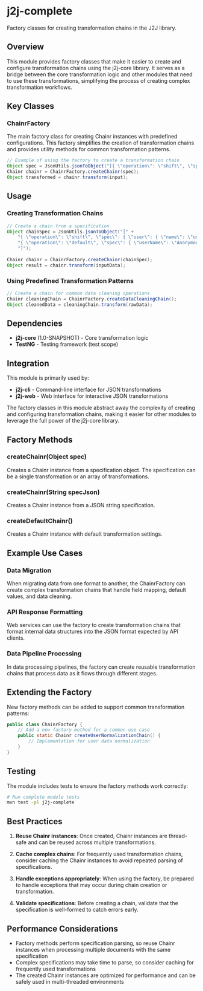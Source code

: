 # j2j-complete

Factory classes for creating transformation chains in the J2J library.

## Overview

This module provides factory classes that make it easier to create and configure transformation chains using the j2j-core library. It serves as a bridge between the core transformation logic and other modules that need to use these transformations, simplifying the process of creating complex transformation workflows.

## Key Classes

### ChainrFactory
The main factory class for creating Chainr instances with predefined configurations. This factory simplifies the creation of transformation chains and provides utility methods for common transformation patterns.

```java
// Example of using the factory to create a transformation chain
Object spec = JsonUtils.jsonToObject("[{ \"operation\": \"shift\", \"spec\": { \"*\": \"&\" } }]");
Chainr chainr = ChainrFactory.createChainr(spec);
Object transformed = chainr.transform(input);
```

## Usage

### Creating Transformation Chains
```java
// Create a chain from a specification
Object chainSpec = JsonUtils.jsonToObject("[" +
    "{ \"operation\": \"shift\", \"spec\": { \"user\": { \"name\": \"userName\" } } }," +
    "{ \"operation\": \"default\", \"spec\": { \"userName\": \"Anonymous\" } }" +
    "]");
    
Chainr chainr = ChainrFactory.createChainr(chainSpec);
Object result = chainr.transform(inputData);
```

### Using Predefined Transformation Patterns
```java
// Create a chain for common data cleaning operations
Chainr cleaningChain = ChainrFactory.createDataCleaningChain();
Object cleanedData = cleaningChain.transform(rawData);
```

## Dependencies

- **j2j-core** (1.0-SNAPSHOT) - Core transformation logic
- **TestNG** - Testing framework (test scope)

## Integration

This module is primarily used by:
- **j2j-cli** - Command-line interface for JSON transformations
- **j2j-web** - Web interface for interactive JSON transformations

The factory classes in this module abstract away the complexity of creating and configuring transformation chains, making it easier for other modules to leverage the full power of the j2j-core library.

## Factory Methods

### createChainr(Object spec)
Creates a Chainr instance from a specification object. The specification can be a single transformation or an array of transformations.

### createChainr(String specJson)
Creates a Chainr instance from a JSON string specification.

### createDefaultChainr()
Creates a Chainr instance with default transformation settings.

## Example Use Cases

### Data Migration
When migrating data from one format to another, the ChainrFactory can create complex transformation chains that handle field mapping, default values, and data cleaning.

### API Response Formatting
Web services can use the factory to create transformation chains that format internal data structures into the JSON format expected by API clients.

### Data Pipeline Processing
In data processing pipelines, the factory can create reusable transformation chains that process data as it flows through different stages.

## Extending the Factory

New factory methods can be added to support common transformation patterns:

```java
public class ChainrFactory {
    // Add a new factory method for a common use case
    public static Chainr createUserNormalizationChain() {
        // Implementation for user data normalization
    }
}
```

## Testing

The module includes tests to ensure the factory methods work correctly:

```bash
# Run complete module tests
mvn test -pl j2j-complete
```

## Best Practices

1. **Reuse Chainr instances**: Once created, Chainr instances are thread-safe and can be reused across multiple transformations.

2. **Cache complex chains**: For frequently used transformation chains, consider caching the Chainr instances to avoid repeated parsing of specifications.

3. **Handle exceptions appropriately**: When using the factory, be prepared to handle exceptions that may occur during chain creation or transformation.

4. **Validate specifications**: Before creating a chain, validate that the specification is well-formed to catch errors early.

## Performance Considerations

- Factory methods perform specification parsing, so reuse Chainr instances when processing multiple documents with the same specification
- Complex specifications may take time to parse, so consider caching for frequently used transformations
- The created Chainr instances are optimized for performance and can be safely used in multi-threaded environments